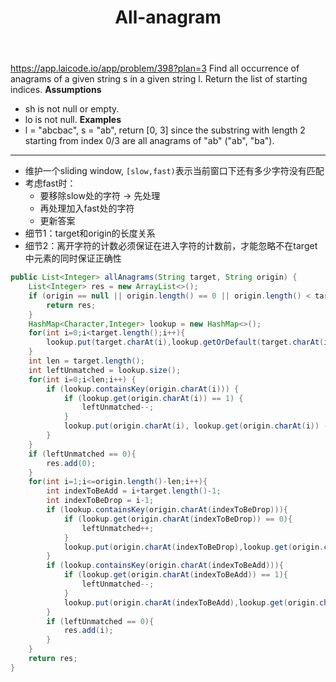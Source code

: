 ﻿---
layout: default
title: All-anagram
narrow: true
---
https://app.laicode.io/app/problem/398?plan=3
Find all occurrence of anagrams of a given string s in a given string l. Return the list of starting indices.
**Assumptions**
- sh is not null or empty.
- lo is not null.
**Examples**
- l = "abcbac", s = "ab", return [0, 3] since the substring with length 2 starting from index 0/3 are all anagrams of "ab" ("ab", "ba").
***
- 维护一个sliding window, `[slow,fast)`表示当前窗口下还有多少字符没有匹配
- 考虑fast时：
	- 要移除slow处的字符 -> 先处理
	- 再处理加入fast处的字符
	- 更新答案
- 细节1：target和origin的长度关系
- 细节2：离开字符的计数必须保证在进入字符的计数前，才能忽略不在target中元素的同时保证正确性


```java
public List<Integer> allAnagrams(String target, String origin) {  
    List<Integer> res = new ArrayList<>();  
    if (origin == null || origin.length() == 0 || origin.length() < target.length()){  
        return res;  
    }  
    HashMap<Character,Integer> lookup = new HashMap<>();  
    for(int i=0;i<target.length();i++){  
        lookup.put(target.charAt(i),lookup.getOrDefault(target.charAt(i),0)+1);  
    }  
    int len = target.length();  
    int leftUnmatched = lookup.size();  
    for(int i=0;i<len;i++) {  
        if (lookup.containsKey(origin.charAt(i))) {  
            if (lookup.get(origin.charAt(i)) == 1) {  
                leftUnmatched--;  
            }  
            lookup.put(origin.charAt(i), lookup.get(origin.charAt(i)) - 1);  
        }  
    }  
    if (leftUnmatched == 0){  
        res.add(0);  
    }  
    for(int i=1;i<=origin.length()-len;i++){  
        int indexToBeAdd = i+target.length()-1;  
        int indexToBeDrop = i-1;  
        if (lookup.containsKey(origin.charAt(indexToBeDrop))){  
            if (lookup.get(origin.charAt(indexToBeDrop)) == 0){  
                leftUnmatched++;  
            }  
            lookup.put(origin.charAt(indexToBeDrop),lookup.get(origin.charAt(indexToBeDrop))+1);  
        }  
        if (lookup.containsKey(origin.charAt(indexToBeAdd))){  
            if (lookup.get(origin.charAt(indexToBeAdd)) == 1){  
                leftUnmatched--;  
            }  
            lookup.put(origin.charAt(indexToBeAdd),lookup.get(origin.charAt(indexToBeAdd))-1);  
        }  
        if (leftUnmatched == 0){  
            res.add(i);  
        }  
    }  
    return res;  
}
```